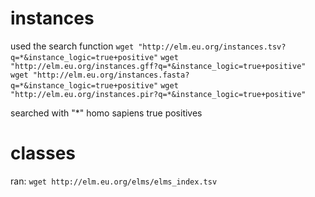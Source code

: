 # instances
used the search function
`wget "http://elm.eu.org/instances.tsv?q=*&instance_logic=true+positive"`
`wget "http://elm.eu.org/instances.gff?q=*&instance_logic=true+positive"`
`wget "http://elm.eu.org/instances.fasta?q=*&instance_logic=true+positive"`
`wget "http://elm.eu.org/instances.pir?q=*&instance_logic=true+positive"`

searched with "*"
homo sapiens
true positives

# classes
ran: `wget http://elm.eu.org/elms/elms_index.tsv`

